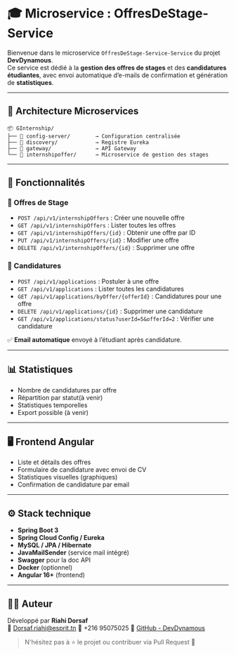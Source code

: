 # 🎓 Microservice : OffresDeStage-Service

Bienvenue dans le microservice `OffresDeStage-Service-Service` du projet **DevDynamous**.  
Ce service est dédié à la **gestion des offres de stages** et des **candidatures étudiantes**, avec envoi automatique d’e-mails de confirmation et génération de **statistiques**.

---

## 🧱 Architecture Microservices

```
📦 GInternship/
├── 📂 config-server/        → Configuration centralisée
├── 📂 discovery/            → Registre Eureka
├── 📂 gateway/              → API Gateway
└── 📂 internshipoffer/      → Microservice de gestion des stages
```

---

## 🚀 Fonctionnalités

### 📌 Offres de Stage

- `POST /api/v1/internshipOffers` : Créer une nouvelle offre
- `GET /api/v1/internshipOffers` : Lister toutes les offres
- `GET /api/v1/internshipOffers/{id}` : Obtenir une offre par ID
- `PUT /api/v1/internshipOffers/{id}` : Modifier une offre
- `DELETE /api/v1/internshipOffers/{id}` : Supprimer une offre

### 📝 Candidatures

- `POST /api/v1/applications` : Postuler à une offre
- `GET /api/v1/applications` : Lister toutes les candidatures
- `GET /api/v1/applications/byOffer/{offerId}` : Candidatures pour une offre
- `DELETE /api/v1/applications/{id}` : Supprimer une candidature
- `GET /api/v1/applications/status?userId=5&offerId=2` : Vérifier une candidature

✅ **Email automatique** envoyé à l’étudiant après candidature.

---

## 📊 Statistiques

- Nombre de candidatures par offre
- Répartition par statut(à venir)
- Statistiques temporelles
- Export possible (à venir)

---

## 🖥️ Frontend Angular

- Liste et détails des offres
- Formulaire de candidature avec envoi de CV
- Statistiques visuelles (graphiques)
- Confirmation de candidature par email

---

## ⚙️ Stack technique

- **Spring Boot 3**
- **Spring Cloud Config / Eureka**
- **MySQL / JPA / Hibernate**
- **JavaMailSender** (service mail intégré)
- **Swagger** pour la doc API
- **Docker** (optionnel)
- **Angular 16+** (frontend)

---

## 👨‍💻 Auteur

Développé par **Riahi Dorsaf**  
📧 Dorsaf.riahi@esprit.tn 
📱 +216 95075025 
🔗 [GitHub - DevDynamous](https://github.com/wissaldaoud/Devdynamousawd)

> N'hésitez pas à ⭐ le projet ou contribuer via Pull Request 🙌
